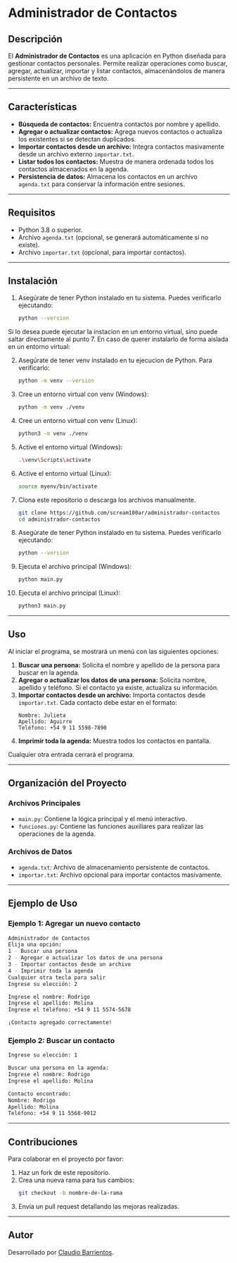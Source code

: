 # Administrador de Contactos

## Descripción
El **Administrador de Contactos** es una aplicación en Python diseñada para gestionar contactos personales. Permite realizar operaciones como buscar, agregar, actualizar, importar y listar contactos, almacenándolos de manera persistente en un archivo de texto.

---

## Características
- **Búsqueda de contactos:** Encuentra contactos por nombre y apellido.
- **Agregar o actualizar contactos:** Agrega nuevos contactos o actualiza los existentes si se detectan duplicados.
- **Importar contactos desde un archivo:** Integra contactos masivamente desde un archivo externo `importar.txt`.
- **Listar todos los contactos:** Muestra de manera ordenada todos los contactos almacenados en la agenda.
- **Persistencia de datos:** Almacena los contactos en un archivo `agenda.txt` para conservar la información entre sesiones.

---

## Requisitos
- Python 3.8 o superior.
- Archivo `agenda.txt` (opcional, se generará automáticamente si no existe).
- Archivo `importar.txt` (opcional, para importar contactos).

---

## Instalación
1. Asegúrate de tener Python instalado en tu sistema. Puedes verificarlo ejecutando:
   ```bash
   python --version
   ```
Si lo desea puede ejecutar la instacion en un entorno virtual, sino puede saltar directamente al punto 7.
En caso de querer instalarlo de forma aislada en un entorno virtual:

2. Asegúrate de tener venv instalado en tu ejecucion de Python. Para verificarlo:
   ```bash
   python -m venv --version
   ```
3. Cree un entorno virtual con venv (Windows):
   ```bash
   python -m venv ./venv 
   ```
4. Cree un entorno virtual con venv (Linux):
   ```bash
   python3 -m venv ./venv 
   ```
5. Active el entorno virtual (Windows):
   ```bash
   .\venv\Scripts\activate
   ```
6. Active el entorno virtual (Linux):
   ```bash
   source myenv/bin/activate
   ```
7. Clona este repositorio o descarga los archivos manualmente.
   ```bash
   git clone https://github.com/scream100ar/administrador-contactos
   cd administrador-contactos
   ```
6. Asegúrate de tener Python instalado en tu sistema. Puedes verificarlo ejecutando:
   ```bash
   python --version
   ```
7. Ejecuta el archivo principal (Windows):
   ```bash
   python main.py
   ```
8. Ejecuta el archivo principal (Linux):
   ```bash
   python3 main.py
   ```

---

## Uso
Al iniciar el programa, se mostrará un menú con las siguientes opciones:

1. **Buscar una persona:** Solicita el nombre y apellido de la persona para buscar en la agenda.
2. **Agregar o actualizar los datos de una persona:** Solicita nombre, apellido y teléfono. Si el contacto ya existe, actualiza su información.
3. **Importar contactos desde un archivo:** Importa contactos desde `importar.txt`. Cada contacto debe estar en el formato:
   ```
   Nombre: Julieta
   Apellido: Aguirre
   Teléfono: +54 9 11 5598-7890
   ```
4. **Imprimir toda la agenda:** Muestra todos los contactos en pantalla.

Cualquier otra entrada cerrará el programa.

---

## Organización del Proyecto

### Archivos Principales
- `main.py`: Contiene la lógica principal y el menú interactivo.
- `funciones.py`: Contiene las funciones auxiliares para realizar las operaciones de la agenda.

### Archivos de Datos
- `agenda.txt`: Archivo de almacenamiento persistente de contactos.
- `importar.txt`: Archivo opcional para importar contactos masivamente.

---

## Ejemplo de Uso
### Ejemplo 1: Agregar un nuevo contacto
```bash
Administrador de Contactos
Elija una opción:
1 - Buscar una persona
2 - Agregar o actualizar los datos de una persona
3 - Importar contactos desde un archivo
4 - Imprimir toda la agenda
Cualquier otra tecla para salir
Ingrese su elección: 2

Ingrese el nombre: Rodrigo
Ingrese el apellido: Molina
Ingrese el teléfono: +54 9 11 5574-5678

¡Contacto agregado correctamente!
```

### Ejemplo 2: Buscar un contacto
```bash
Ingrese su elección: 1

Buscar una persona en la agenda:
Ingrese el nombre: Rodrigo
Ingrese el apellido: Molina

Contacto encontrado:
Nombre: Rodrigo
Apellido: Molina
Teléfono: +54 9 11 5568-9012
```

---

## Contribuciones
Para colaborar en el proyecto por favor:
1. Haz un fork de este repositorio.
2. Crea una nueva rama para tus cambios:
   ```bash
   git checkout -b nombre-de-la-rama
   ```
3. Envía un pull request detallando las mejoras realizadas.

---


## Autor
Desarrollado por [Claudio Barrientos](https://github.com/scream100ar).
